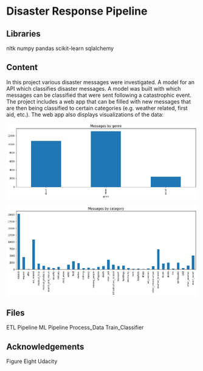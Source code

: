 # Disaster Response Pipeline

## Libraries
nltk
numpy
pandas
scikit-learn
sqlalchemy

## Content
In this project various disaster messages were investigated. A model for an API which classifies disaster messages. A model was built with which messages can be classified that were sent following a catastrophic event. The project includes a web app that can be filled with new messages that are then being classified to certain categories (e.g. weather related, first aid, etc.). The web app also displays visualizations of the data:

![Messages_by genre](/images/Messages_Genre.png)

![Messages_by category](/images/Messages_category.png)

## Files
ETL Pipeline
ML Pipeline
Process_Data
Train_Classifier

## Acknowledgements
Figure Eight
Udacity
